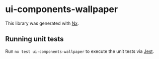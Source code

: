 # ui-components-wallpaper

This library was generated with [Nx](https://nx.dev).

## Running unit tests

Run `nx test ui-components-wallpaper` to execute the unit tests via [Jest](https://jestjs.io).
